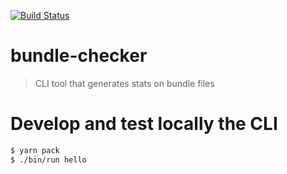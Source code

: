 [![Build Status](https://travis-ci.org/rbelling/bundle-checker.png)](https://travis-ci.org/rbelling/bundle-checker)

# bundle-checker

> CLI tool that generates stats on bundle files

# Develop and test locally the CLI

```bash
$ yarn pack
$ ./bin/run hello
```
